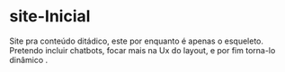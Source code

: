 # site-Inicial
Site pra conteúdo ditádico, este por enquanto é apenas o esqueleto. Pretendo incluir chatbots, focar mais na Ux do layout, e por fim torna-lo dinâmico .
